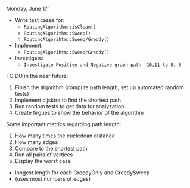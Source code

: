 Monday, June 17: 
- Write test cases for: 
    - `RoutingAlgorithm::isClean()`
    - `RoutingAlgorithm::Sweep()`
    - `RoutingAlgorihtm::Sweep/Greddy()`
- Implement: 
    - `RoutingAlgorihtm::Sweep/Greddy()`
- Investigate: 
    - `Investigate Positive and Negative graph path -10,11 to 8,-6`

TO DO in the near future: 
1. Finish the algorithm (compute path length, set up automated random tests)
2. Implement dijsktra to find the shortest path 
3. Run random tests to get data for analyzation
4. Create firgues to show the behavior of the algorithm

Some important metrics regarding path length: 
1. How many times the eucledean distance
2. How many edges
3. Compare to the shortest path
4. Run all pairs of vertices
5. Display the worst case
- longest length for each GreedyOnly and GreedySweep
- (uses most numbers of edges)

